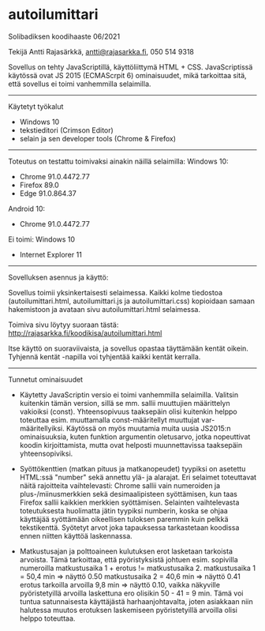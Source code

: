 # autoilumittari
Solibadiksen koodihaaste 06/2021

Tekijä Antti Rajasärkkä, antti@rajasarkka.fi, 050 514 9318

Sovellus on tehty JavaScriptillä, käyttöliittymä HTML + CSS. JavaScriptissä käytössä ovat JS 2015 (ECMAScrpit 6) ominaisuudet, mikä tarkoittaa sitä, että sovellus ei toimi vanhemmilla selaimilla. 

-----------------------------------------------------------------------
Käytetyt työkalut

- Windows 10
- tekstieditori (Crimson Editor)
- selain ja sen developer tools (Chrome & Firefox)

-----------------------------------------------------------------------
Toteutus on testattu toimivaksi ainakin näillä selaimilla:
Windows 10:
- Chrome 91.0.4472.77
- Firefox 89.0
- Edge 91.0.864.37

Android 10:
- Chrome 91.0.4472.77

Ei toimi:
Windows 10
- Internet Explorer 11

-----------------------------------------------------------------------
Sovelluksen asennus ja käyttö:

Sovellus toimii yksinkertaisesti selaimessa. Kaikki kolme tiedostoa (autoilumittari.html, autoilumittari.js ja autoilumittari.css) kopioidaan samaan hakemistoon ja avataan sivu autoilumittari.html selaimessa.

Toimiva sivu löytyy suoraan tästä: http://rajasarkka.fi/koodikisa/autoilumittari.html

Itse käyttö on suoraviivaista, ja sovellus opastaa täyttämään kentät oikein. Tyhjennä kentät -napilla voi tyhjentää kaikki kentät kerralla.

-----------------------------------------------------------------------
Tunnetut ominaisuudet

- Käytetty JavaScriptin versio ei toimi vanhemmilla selaimilla. Valitsin kuitenkin tämän version, sillä se mm. sallii muuttujien määrittelyn vakioiksi (const). Yhteensopivuus taaksepäin olisi kuitenkin helppo toteuttaa esim. muuttamalla const-määritellyt muuttujat var-määritellyiksi. Käytössä on myös muutamia muita uusia JS2015:n ominaisuuksia, kuten funktion argumentin oletusarvo, jotka nopeuttivat koodin kirjoittamista, mutta ovat helposti muunnettavissa taaksepäin yhteensopiviksi.

- Syöttökenttien (matkan pituus ja matkanopeudet) tyypiksi on asetettu HTML:ssä "number" sekä annettu ylä- ja alarajat. Eri selaimet toteuttavat näitä rajoitteita vaihtelevasti: Chrome sallii vain numeroiden ja plus-/miinusmerkkien sekä desimaalipisteen syöttämisen, kun taas Firefox sallii kaikkien merkkien syöttämisen. Selainten vaihtelevasta toteutuksesta huolimatta jätin tyypiksi numberin, koska se ohjaa käyttäjää syöttämään oikeellisen tuloksen paremmin kuin pelkkä tekstikenttä. Syötetyt arvot joka tapauksessa tarkastetaan koodissa ennen niitten käyttöä laskennassa.

- Matkustusajan ja polttoaineen kulutuksen erot lasketaan tarkoista arvoista. Tämä tarkoittaa, että pyöristyksistä johtuen esim. sopivilla numeroilla 
matkustusaika 1 + erotus != matkustusaika 2. 
matkustusaika 1 = 50,4 min => näyttö 0.50
matkustusaika 2 = 40,6 min => näyttö 0.41
erotus tarkoilla arvoilla 9,8 min => näyttö 0.10, vaikka näkyville pyöristetyillä arvoilla laskettuna ero olisikin 50 - 41 = 9 min.
Tämä voi tuntua satunnaisesta käyttäjästä harhaanjohtavalta, joten asiakkaan niin halutessa muutos erotuksen laskemiseen pyöristetyillä arvoilla olisi helppo toteuttaa.
